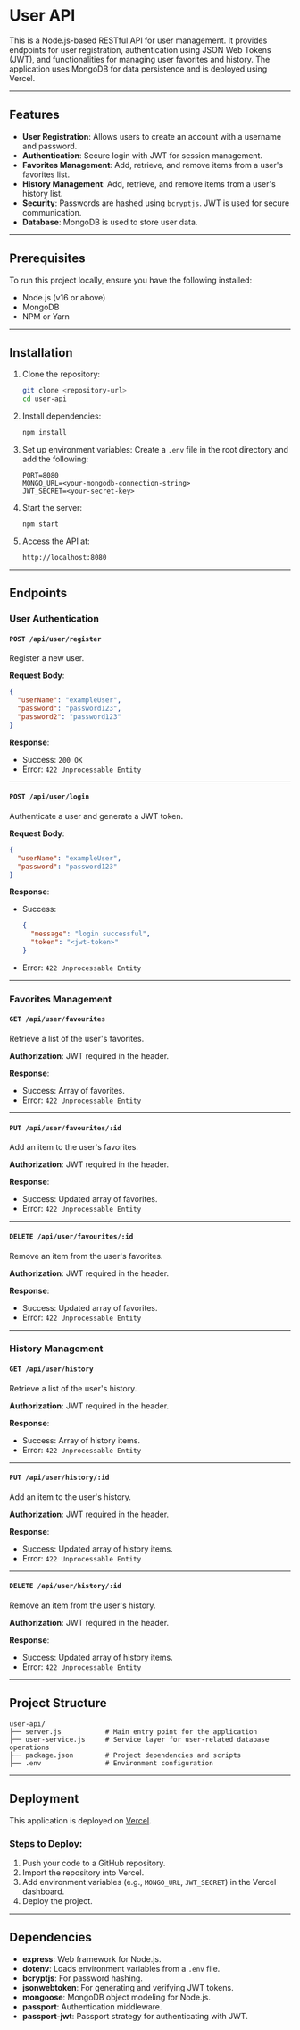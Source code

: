 # User API

This is a Node.js-based RESTful API for user management. It provides endpoints for user registration, authentication using JSON Web Tokens (JWT), and functionalities for managing user favorites and history. The application uses MongoDB for data persistence and is deployed using Vercel.

---

## Features

- **User Registration**: Allows users to create an account with a username and password.
- **Authentication**: Secure login with JWT for session management.
- **Favorites Management**: Add, retrieve, and remove items from a user's favorites list.
- **History Management**: Add, retrieve, and remove items from a user's history list.
- **Security**: Passwords are hashed using `bcryptjs`. JWT is used for secure communication.
- **Database**: MongoDB is used to store user data.

---

## Prerequisites

To run this project locally, ensure you have the following installed:

- Node.js (v16 or above)
- MongoDB
- NPM or Yarn

---

## Installation

1. Clone the repository:
   ```bash
   git clone <repository-url>
   cd user-api
   ```

2. Install dependencies:
   ```bash
   npm install
   ```

3. Set up environment variables:
   Create a `.env` file in the root directory and add the following:
   ```env
   PORT=8080
   MONGO_URL=<your-mongodb-connection-string>
   JWT_SECRET=<your-secret-key>
   ```

4. Start the server:
   ```bash
   npm start
   ```

5. Access the API at:
   ```
   http://localhost:8080
   ```

---

## Endpoints

### **User Authentication**

#### `POST /api/user/register`
Register a new user.

**Request Body**:
```json
{
  "userName": "exampleUser",
  "password": "password123",
  "password2": "password123"
}
```

**Response**:
- Success: `200 OK`
- Error: `422 Unprocessable Entity`

---

#### `POST /api/user/login`
Authenticate a user and generate a JWT token.

**Request Body**:
```json
{
  "userName": "exampleUser",
  "password": "password123"
}
```

**Response**:
- Success: 
  ```json
  {
    "message": "login successful",
    "token": "<jwt-token>"
  }
  ```
- Error: `422 Unprocessable Entity`

---

### **Favorites Management**

#### `GET /api/user/favourites`
Retrieve a list of the user's favorites.

**Authorization**: JWT required in the header.

**Response**:
- Success: Array of favorites.
- Error: `422 Unprocessable Entity`

---

#### `PUT /api/user/favourites/:id`
Add an item to the user's favorites.

**Authorization**: JWT required in the header.

**Response**:
- Success: Updated array of favorites.
- Error: `422 Unprocessable Entity`

---

#### `DELETE /api/user/favourites/:id`
Remove an item from the user's favorites.

**Authorization**: JWT required in the header.

**Response**:
- Success: Updated array of favorites.
- Error: `422 Unprocessable Entity`

---

### **History Management**

#### `GET /api/user/history`
Retrieve a list of the user's history.

**Authorization**: JWT required in the header.

**Response**:
- Success: Array of history items.
- Error: `422 Unprocessable Entity`

---

#### `PUT /api/user/history/:id`
Add an item to the user's history.

**Authorization**: JWT required in the header.

**Response**:
- Success: Updated array of history items.
- Error: `422 Unprocessable Entity`

---

#### `DELETE /api/user/history/:id`
Remove an item from the user's history.

**Authorization**: JWT required in the header.

**Response**:
- Success: Updated array of history items.
- Error: `422 Unprocessable Entity`

---

## Project Structure

```
user-api/
├── server.js           # Main entry point for the application
├── user-service.js     # Service layer for user-related database operations
├── package.json        # Project dependencies and scripts
├── .env                # Environment configuration
```

---

## Deployment

This application is deployed on [Vercel](https://vercel.com/).

### Steps to Deploy:
1. Push your code to a GitHub repository.
2. Import the repository into Vercel.
3. Add environment variables (e.g., `MONGO_URL`, `JWT_SECRET`) in the Vercel dashboard.
4. Deploy the project.

---

## Dependencies

- **express**: Web framework for Node.js.
- **dotenv**: Loads environment variables from a `.env` file.
- **bcryptjs**: For password hashing.
- **jsonwebtoken**: For generating and verifying JWT tokens.
- **mongoose**: MongoDB object modeling for Node.js.
- **passport**: Authentication middleware.
- **passport-jwt**: Passport strategy for authenticating with JWT.
